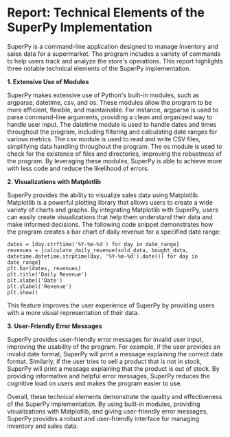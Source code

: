 # Report: Technical Elements of the SuperPy Implementation

SuperPy is a command-line application designed to manage inventory and sales data for a supermarket. The program includes a variety of commands to help users track and analyze the store's operations. This report highlights three notable technical elements of the SuperPy implementation.

**1.  Extensive Use of Modules**

SuperPy makes extensive use of Python's built-in modules, such as argparse, datetime, csv, and os. These modules allow the program to be more efficient, flexible, and maintainable. For instance, argparse is used to parse command-line arguments, providing a clean and organized way to handle user input. The datetime module is used to handle dates and times throughout the program, including filtering and calculating date ranges for various metrics. The csv module is used to read and write CSV files, simplifying data handling throughout the program. The os module is used to check for the existence of files and directories, improving the robustness of the program. By leveraging these modules, SuperPy is able to achieve more with less code and reduce the likelihood of errors.

**2. Visualizations with Matplotlib**

SuperPy provides the ability to visualize sales data using Matplotlib. Matplotlib is a powerful plotting library that allows users to create a wide variety of charts and graphs. By integrating Matplotlib with SuperPy, users can easily create visualizations that help them understand their data and make informed decisions. The following code snippet demonstrates how the program creates a bar chart of daily revenue for a specified date range:

```
dates = [day.strftime('%Y-%m-%d') for day in date_range]
revenues = [calculate_daily_revenue(sold_data, bought_data, datetime.datetime.strptime(day, '%Y-%m-%d').date()) for day in date_range]
plt.bar(dates, revenues)
plt.title('Daily Revenue')
plt.xlabel('Date')
plt.ylabel('Revenue')
plt.show()

```

This feature improves the user experience of SuperPy by providing users with a more visual representation of their data.

**3. User-Friendly Error Messages**

SuperPy provides user-friendly error messages for invalid user input, improving the usability of the program. For example, if the user provides an invalid date format, SuperPy will print a message explaining the correct date format. Similarly, if the user tries to sell a product that is not in stock, SuperPy will print a message explaining that the product is out of stock. By providing informative and helpful error messages, SuperPy reduces the cognitive load on users and makes the program easier to use.

Overall, these technical elements demonstrate the quality and effectiveness of the SuperPy implementation. By using built-in modules, providing visualizations with Matplotlib, and giving user-friendly error messages, SuperPy provides a robust and user-friendly interface for managing inventory and sales data.